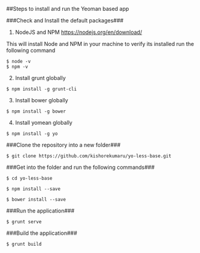 ##Steps to install and run the Yeoman based app


###Check and Install the default packages###

1. NodeJS and NPM 
  https://nodejs.org/en/download/ 
  
  This will install Node and NPM in your machine
  to verify its installed run the following command 
  
  `$ node -v`  
  `$ npm -v`

2. Install grunt globally

  `$ npm install -g grunt-cli`
  
3. Install bower globally

  `$ npm install -g bower`
  
4. Install yomean globally

  `$ npm install -g yo`
  
  
###Clone the repository into a new folder###

  `$ git clone https://github.com/kishorekumaru/yo-less-base.git`

###Get into the folder and run the following commands###

  `$ cd yo-less-base`
  
  `$ npm install --save`
  
  `$ bower install --save`
  
###Run the application###
  
  `$ grunt serve`
  
###Build the application###
  
  `$ grunt build`
